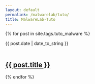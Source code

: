 ```yaml
---
layout: default
permalink: /malwarelab/tuto/
title: MalwareLab-Tuto
---
```


 {% for post in site.tags.tuto_malware %}
  <article>
  <div class="date"><time datetime="{{ post.date | date: "%Y-%m-%d" }}">{{ post.date | date_to_string }}</time></div><br>
    <h2>
        <a href="{{ post.url }}">{{ post.title }}</a>
    </h2>
  
  </article>
{% endfor %}
